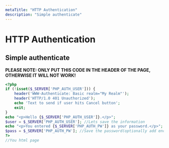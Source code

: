 ```yaml
---
metaTitle: "HTTP Authentication"
description: "Simple authenticate"
---
```


# HTTP Authentication




## Simple authenticate


**PLEASE NOTE: ONLY PUT THIS CODE IN THE HEADER OF THE PAGE, OTHERWISE IT WILL NOT WORK!**

```php
<?php
if (!isset($_SERVER['PHP_AUTH_USER'])) {
    header('WWW-Authenticate: Basic realm="My Realm"');
    header('HTTP/1.0 401 Unauthorized');
    echo 'Text to send if user hits Cancel button';
    exit;
}
echo "<p>Hello {$_SERVER['PHP_AUTH_USER']}.</p>";
$user = $_SERVER['PHP_AUTH_USER']; //Lets save the information
echo "<p>You entered {$_SERVER['PHP_AUTH_PW']} as your password.</p>";
$pass = $_SERVER['PHP_AUTH_PW']; //Save the password(optionally add encryption)!
?>
//You html page

```

